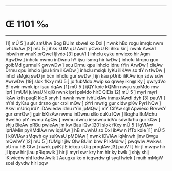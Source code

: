 ___
# Œ 1101 ‰
---
]1] mÚ 5 ] suK smUhw Bog BUim sbweI ko DxI ] nwnk hBo rogu imrqk
nwm ivhUixAw ]2] mÚ 5 ] ihks kUM qU Awih pCwxU BI ihku kir ] nwnk
AwsVI inbwih mwnuK prQweI ljIvdo ]3] pauVI ] inhclu eyku nrwiexo
hir Agm AgwDw ] inhclu nwmu inDwnu hY ijsu ismrq hir lwDw ]
inhclu kIrqnu gux goibMd gurmuiK gwvwDw ] scu Drmu qpu inhclo idnu
rYin ArwDw ] dieAw Drmu qpu inhclo ijsu krim ilKwDw ] inhclu
msiqk lyKu iliKAw so tlY n tlwDw ] inhcl sMgiq swD jn bcn
inhclu gur swDw ] ijn kau pUrib iliKAw iqn sdw sdw AwrwDw ]19]
slok fKxy mÚ 5 ] jo fubMdo Awip so qrwey ikn@ Ky ] qwrydVo BI qwir nwnk
ipr isau riqAw ]1] mÚ 5 ] ijQY koie kQMin nwau suxMdo mw iprI ] mUM
julwaUN qiQ nwnk iprI psMdo hirE QIEis ]2] mÚ 5 ] myrI myrI ikAw
krih puqR klqR snyh ] nwnk nwm ivhUxIAw inmuxIAwdI dyh ]3] pauVI ]
nYnI dyKau gur drsno gur crxI mQw ] pYrI mwrig gur cldw pKw PyrI hQw
] Akwl mUriq irdY iDAwiedw idnu rYin jpMQw ] mY CifAw sgl Apwiexo
BrvwsY gur smrQw ] guir bKisAw nwmu inDwnu sBo duKu lQw ] Boghu BuMchu
BweIho plY nwmu AgQw ] nwmu dwnu iesnwnu idVu sdw krhu gur kQw ] shju
BieAw pRBu pwieAw jm kw Bau lQw ]20] slok fKxy mÚ 5 ] lgVIAw
iprIAMin pyKMdIAw nw iqpIAw ] hB mJwhU so DxI ibAw n ifTo koie ]1]
mÚ 5 ] kQVIAw sMqwh qy suKwaU pMDIAw ] nwnk lDVIAw iqMnwh ijnw Bwgu
mQwhVY ]2] mÚ 5 ] fUMgir jlw Qlw BUim bnw Pl kMdrw ] pwqwlw Awkws
pUrnu hB Gtw ] nwnk pyiK jIE iekqu sUiq proqIAw ]3] pauVI ] hir
jI mwqw hir jI ipqw hir jIau pRiqpwlk ] hir jI myrI swr kry hm hir
ky bwlk ] shjy shij iKlwiedw nhI krdw Awlk ] Aaugxu ko n
icqwrdw gl syqI lwiek ] muih mMgW soeI dyvdw hir ipqw
####
